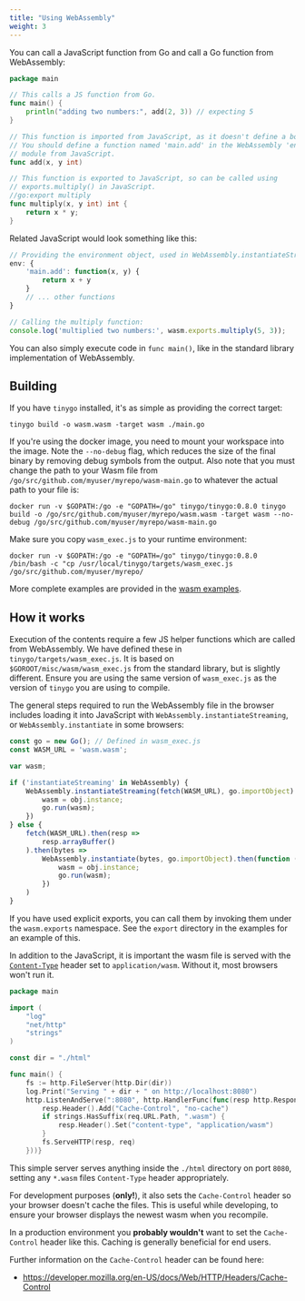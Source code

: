 ```yaml
---
title: "Using WebAssembly"
weight: 3
---
```


You can call a JavaScript function from Go and call a Go function from WebAssembly:

```go
package main

// This calls a JS function from Go.
func main() {
    println("adding two numbers:", add(2, 3)) // expecting 5
}

// This function is imported from JavaScript, as it doesn't define a body.
// You should define a function named 'main.add' in the WebAssembly 'env'
// module from JavaScript.
func add(x, y int)

// This function is exported to JavaScript, so can be called using
// exports.multiply() in JavaScript.
//go:export multiply
func multiply(x, y int) int {
    return x * y;
}
```

Related JavaScript would look something like this:

```javascript
// Providing the environment object, used in WebAssembly.instantiateStreaming.
env: {
    'main.add': function(x, y) {
        return x + y
    }
    // ... other functions
}

// Calling the multiply function:
console.log('multiplied two numbers:', wasm.exports.multiply(5, 3));
```

You can also simply execute code in `func main()`, like in the standard library
implementation of WebAssembly.

## Building

If you have `tinygo` installed, it's as simple as providing the correct target:

```
tinygo build -o wasm.wasm -target wasm ./main.go
```

If you're using the docker image, you need to mount your workspace into the image.
Note the `--no-debug` flag, which reduces the size of the final binary by removing
debug symbols from the output. Also note that you must change the path to your Wasm file from `/go/src/github.com/myuser/myrepo/wasm-main.go` to whatever the actual path to your file is:

```
docker run -v $GOPATH:/go -e "GOPATH=/go" tinygo/tinygo:0.8.0 tinygo build -o /go/src/github.com/myuser/myrepo/wasm.wasm -target wasm --no-debug /go/src/github.com/myuser/myrepo/wasm-main.go
```

Make sure you copy `wasm_exec.js` to your runtime environment:

```
docker run -v $GOPATH:/go -e "GOPATH=/go" tinygo/tinygo:0.8.0 /bin/bash -c "cp /usr/local/tinygo/targets/wasm_exec.js /go/src/github.com/myuser/myrepo/
```

More complete examples are provided in the [wasm examples](https://github.com/tinygo-org/tinygo/tree/master/src/examples/wasm).

## How it works

Execution of the contents require a few JS helper functions which are called
from WebAssembly. We have defined these in `tinygo/targets/wasm_exec.js`. It is
based on `$GOROOT/misc/wasm/wasm_exec.js` from the standard library, but is
slightly different. Ensure you are using the same version of `wasm_exec.js` as
the version of `tinygo` you are using to compile.

The general steps required to run the WebAssembly file in the browser includes
loading it into JavaScript with `WebAssembly.instantiateStreaming`, or
`WebAssembly.instantiate` in some browsers:

```js
const go = new Go(); // Defined in wasm_exec.js
const WASM_URL = 'wasm.wasm';

var wasm;

if ('instantiateStreaming' in WebAssembly) {
	WebAssembly.instantiateStreaming(fetch(WASM_URL), go.importObject).then(function (obj) {
		wasm = obj.instance;
		go.run(wasm);
	})
} else {
	fetch(WASM_URL).then(resp =>
		resp.arrayBuffer()
	).then(bytes =>
		WebAssembly.instantiate(bytes, go.importObject).then(function (obj) {
			wasm = obj.instance;
			go.run(wasm);
		})
	)
}
```

If you have used explicit exports, you can call them by invoking them under the
`wasm.exports` namespace. See the `export` directory in the examples for an
example of this.

In addition to the JavaScript, it is important the wasm file is served with the
[`Content-Type`](https://developer.mozilla.org/en-US/docs/Web/HTTP/Headers/Content-Type)
header set to `application/wasm`.  Without it, most browsers won't run it.

```go
package main

import (
	"log"
	"net/http"
	"strings"
)

const dir = "./html"

func main() {
	fs := http.FileServer(http.Dir(dir))
	log.Print("Serving " + dir + " on http://localhost:8080")
	http.ListenAndServe(":8080", http.HandlerFunc(func(resp http.ResponseWriter, req *http.Request) {
		resp.Header().Add("Cache-Control", "no-cache")
		if strings.HasSuffix(req.URL.Path, ".wasm") {
			resp.Header().Set("content-type", "application/wasm")
		}
		fs.ServeHTTP(resp, req)
	}))}
```

This simple server serves anything inside the `./html` directory on port
`8080`, setting any `*.wasm` files `Content-Type` header appropriately.

For development purposes (**only!**), it also sets the `Cache-Control` header
so your browser doesn't cache the files.  This is useful while developing, to
ensure your browser displays the newest wasm when you recompile.

In a production environment you **probably wouldn't** want to set the
`Cache-Control` header like this.  Caching is generally beneficial for end
users.

Further information on the `Cache-Control` header can be found here:

* https://developer.mozilla.org/en-US/docs/Web/HTTP/Headers/Cache-Control
